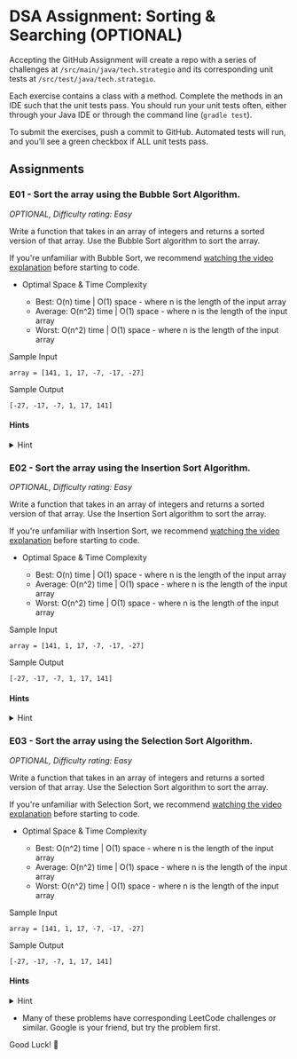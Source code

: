 # DSA Assignment: Sorting & Searching (OPTIONAL)

Accepting the GitHub Assignment will create a repo with a series of challenges at `/src/main/java/tech.strategio` and its corresponding unit tests at `/src/test/java/tech.strategio`.

Each exercise contains a class with a method. Complete the methods in an IDE such that the unit tests pass. You should run your unit tests often, either through your Java IDE or through the command line (`gradle test`).

To submit the exercises, push a commit to GitHub. Automated tests will run, and you’ll see a green checkbox if ALL unit tests pass.

## Assignments

### E01 - Sort the array using the Bubble Sort Algorithm.

*OPTIONAL, Difficulty rating: Easy*

Write a function that takes in an array of integers and returns a sorted version of that array. Use the Bubble Sort algorithm to sort the array. 

If you're unfamiliar with Bubble Sort, we recommend [watching the video explanation](https://www.youtube.com/watch?v=xli_FI7CuzA) before starting to code.

- Optimal Space & Time Complexity

  - Best: O(n) time | O(1) space - where n is the length of the input array
  - Average: O(n^2) time | O(1) space - where n is the length of the input array
  - Worst: O(n^2) time | O(1) space - where n is the length of the input array

Sample Input
```
array = [141, 1, 17, -7, -17, -27]
```

Sample Output
```
[-27, -17, -7, 1, 17, 141]
```

#### Hints


<details>
  <summary>Hint</summary>
  
   Traverse the input array, swapping any two numbers that are out of order and keeping track of any swaps that you make. 
   
   Once you arrive at the end of the array, check if you have made any swaps; if not, the array is sorted and you are done; otherwise, repeat the steps laid out in this hint until the array is sorted.
</details>

### E02 - Sort the array using the Insertion Sort Algorithm.

*OPTIONAL, Difficulty rating: Easy*

Write a function that takes in an  array of integers and returns a sorted version of that array. Use the Insertion Sort algorithm to sort the array.

If you're unfamiliar with Insertion Sort, we recommend [watching the video explanation](https://www.youtube.com/watch?v=JU767SDMDvA) before starting to code.

- Optimal Space & Time Complexity

  - Best: O(n) time | O(1) space - where n is the length of the input array
  - Average: O(n^2) time | O(1) space - where n is the length of the input array
  - Worst: O(n^2) time | O(1) space - where n is the length of the input array

Sample Input
```
array = [141, 1, 17, -7, -17, -27]
```

Sample Output
```
[-27, -17, -7, 1, 17, 141]
```

#### Hints

<details>
  <summary>Hint</summary>
  Divide the input array into two subarrays in place. The first subarray should be sorted at all times and should start with a length of 1, while the second subarray should be unsorted. Iterate through the unsorted subarray, inserting all of its elements into the sorted subarray in the correct position by swapping them into place. Eventually, the entire array will be sorted.
</details>

### E03 - Sort the array using the Selection Sort Algorithm.

*OPTIONAL, Difficulty rating: Easy*

Write a function that takes in an  array of integers and returns a sorted version of that array. Use the Selection Sort algorithm to sort the array.

If you're unfamiliar with Selection Sort, we recommend [watching the video explanation](https://www.youtube.com/watch?v=g-PGLbMth_g) before starting to code.

- Optimal Space & Time Complexity

  - Best: O(n^2) time | O(1) space - where n is the length of the input array
  - Average: O(n^2) time | O(1) space - where n is the length of the input array
  - Worst: O(n^2) time | O(1) space - where n is the length of the input array

Sample Input
```
array = [141, 1, 17, -7, -17, -27]
```

Sample Output
```
[-27, -17, -7, 1, 17, 141]
```

#### Hints

<details>
  <summary>Hint</summary>
  Divide the input array into two subarrays in place. The first subarray should be sorted at all times and should start with a length of 0, while the second subarray should be unsorted. Find the smallest (or largest) element in the unsorted subarray and insert it into the sorted subarray with a swap. Repeat this process of finding the smallest (or largest) element in the unsorted subarray and inserting it in its correct position in the sorted subarray with a swap until the entire array is sorted.
</details>


- Many of these problems have corresponding LeetCode challenges or similar. Google is your friend, but try the problem first.

Good Luck! :rocket:

